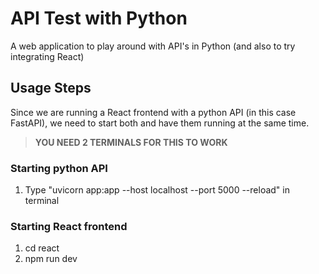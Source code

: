 # API Test with Python
A web application to play around with API's in Python (and also to try integrating React)

## Usage Steps
Since we are running a React frontend with a python API (in this case FastAPI), we need to start both and have them running at the same time.
> **YOU NEED 2 TERMINALS FOR THIS TO WORK**
### Starting python API
1. Type "uvicorn app:app --host localhost --port 5000 --reload" in terminal

### Starting React frontend
1. cd react
2. npm run dev
